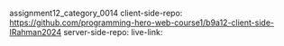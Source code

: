 assignment12_category_0014
client-side-repo: https://github.com/programming-hero-web-course1/b9a12-client-side-IRahman2024
server-side-repo: 
live-link:
